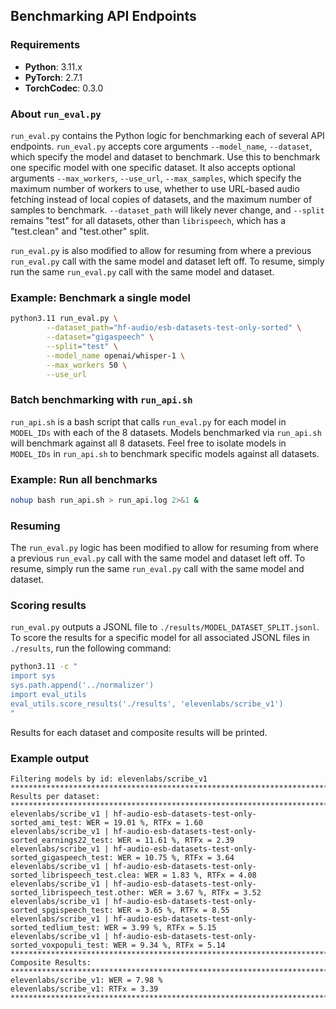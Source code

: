 ## Benchmarking API Endpoints

### Requirements

- **Python**: 3.11.x
- **PyTorch**: 2.7.1
- **TorchCodec**: 0.3.0

### About `run_eval.py`

`run_eval.py` contains the Python logic for benchmarking each of several API endpoints.
`run_eval.py` accepts core arguments `--model_name`, `--dataset`, which specify the model and dataset to benchmark.
Use this to benchmark one specific model with one specific dataset.
It also accepts optional arguments `--max_workers`, `--use_url`, `--max_samples`, which specify the maximum number of workers to use, whether to use URL-based audio fetching instead of local copies of datasets, and the maximum number of samples to benchmark.
`--dataset_path` will likely never change, and `--split` remains "test" for all datasets, other than `librispeech`, which has a "test.clean" and "test.other" split.

`run_eval.py` is also modified to allow for resuming from where a previous `run_eval.py` call with the same model and dataset left off.
To resume, simply run the same `run_eval.py` call with the same model and dataset.


### Example: Benchmark a single model
```bash
python3.11 run_eval.py \
        --dataset_path="hf-audio/esb-datasets-test-only-sorted" \
        --dataset="gigaspeech" \
        --split="test" \
        --model_name openai/whisper-1 \
        --max_workers 50 \
        --use_url
```

### Batch benchmarking with `run_api.sh`
`run_api.sh` is a bash script that calls `run_eval.py` for each model in `MODEL_IDs` with each of the 8 datasets.
Models benchmarked via `run_api.sh` will benchmark against all 8 datasets.
Feel free to isolate models in `MODEL_IDs` in `run_api.sh` to benchmark specific models against all datasets.


### Example: Run all benchmarks
```bash
nohup bash run_api.sh > run_api.log 2>&1 &
```


### Resuming
The `run_eval.py` logic has been modified to allow for resuming from where a previous `run_eval.py` call with the same model and dataset left off.
To resume, simply run the same `run_eval.py` call with the same model and dataset.

### Scoring results
`run_eval.py` outputs a JSONL file to `./results/MODEL_DATASET_SPLIT.jsonl`.
To score the results for a specific model for all associated JSONL files in `./results`, run the following command:
```bash
python3.11 -c "
import sys
sys.path.append('../normalizer')
import eval_utils
eval_utils.score_results('./results', 'elevenlabs/scribe_v1')
"
```

Results for each dataset and composite results will be printed.

### Example output
```text
Filtering models by id: elevenlabs/scribe_v1
********************************************************************************
Results per dataset:
********************************************************************************
elevenlabs/scribe_v1 | hf-audio-esb-datasets-test-only-sorted_ami_test: WER = 19.01 %, RTFx = 1.60
elevenlabs/scribe_v1 | hf-audio-esb-datasets-test-only-sorted_earnings22_test: WER = 11.61 %, RTFx = 2.39
elevenlabs/scribe_v1 | hf-audio-esb-datasets-test-only-sorted_gigaspeech_test: WER = 10.75 %, RTFx = 3.64
elevenlabs/scribe_v1 | hf-audio-esb-datasets-test-only-sorted_librispeech_test.clea: WER = 1.83 %, RTFx = 4.08
elevenlabs/scribe_v1 | hf-audio-esb-datasets-test-only-sorted_librispeech_test.other: WER = 3.67 %, RTFx = 3.52
elevenlabs/scribe_v1 | hf-audio-esb-datasets-test-only-sorted_spgispeech_test: WER = 3.65 %, RTFx = 8.55
elevenlabs/scribe_v1 | hf-audio-esb-datasets-test-only-sorted_tedlium_test: WER = 3.99 %, RTFx = 5.15
elevenlabs/scribe_v1 | hf-audio-esb-datasets-test-only-sorted_voxpopuli_test: WER = 9.34 %, RTFx = 5.14
********************************************************************************
Composite Results:
********************************************************************************
elevenlabs/scribe_v1: WER = 7.98 %
elevenlabs/scribe_v1: RTFx = 3.39
********************************************************************************
```